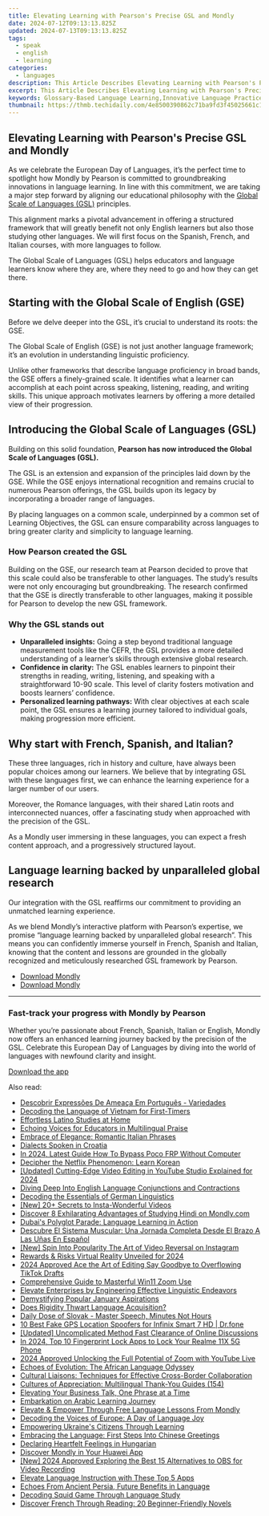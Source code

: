 ```yaml
---
title: Elevating Learning with Pearson's Precise GSL and Mondly
date: 2024-07-12T09:13:13.825Z
updated: 2024-07-13T09:13:13.825Z
tags:
  - speak
  - english
  - learning
categories:
  - languages
description: This Article Describes Elevating Learning with Pearson's Precise GSL and Mondly
excerpt: This Article Describes Elevating Learning with Pearson's Precise GSL and Mondly
keywords: Glossary-Based Language Learning,Innovative Language Practice Tools,Pearson's Educational Platforms,Mobile Language Learning Applications,Precision in Language Education,Enhanced Learning Experience with Technology,Interactive Language Glossaries
thumbnail: https://thmb.techidaily.com/4e8500390862c71ba9fd3f45025661c15b6c8c5d9fdf1c818444f469b9c52d07.PNG
---
```


## Elevating Learning with Pearson's Precise GSL and Mondly

 As we celebrate the European Day of Languages, it’s the perfect time to spotlight how Mondly by Pearson is committed to groundbreaking innovations in language learning. In line with this commitment, we are taking a major step forward by aligning our educational philosophy with the [Global Scale of Languages (GSL)](https://www.pearson.com/languages/why-pearson/the-global-scale-of-english/the-global-scale-of-languages.html) principles.

 This alignment marks a pivotal advancement in offering a structured framework that will greatly benefit not only English learners but also those studying other languages. We will first focus on the Spanish, French, and Italian courses, with more languages to follow.

 The Global Scale of Languages (GSL) helps educators and language learners know where they are, where they need to go and how they can get there.

## **Starting with the Global Scale of English (GSE)**

 Before we delve deeper into the GSL, it’s crucial to understand its roots: the GSE.

 The Global Scale of English (GSE) is not just another language framework; it’s an evolution in understanding linguistic proficiency.

 Unlike other frameworks that describe language proficiency in broad bands, the GSE offers a finely-grained scale. It identifies what a learner can accomplish at each point across speaking, listening, reading, and writing skills. This unique approach motivates learners by offering a more detailed view of their progression.

## **Introducing the Global Scale of Languages (GSL)**

Building on this solid foundation, **Pearson has now introduced the Global Scale of Languages (GSL).**

 The GSL is an extension and expansion of the principles laid down by the GSE. While the GSE enjoys international recognition and remains crucial to numerous Pearson offerings, the GSL builds upon its legacy by incorporating a broader range of languages.

 By placing languages on a common scale, underpinned by a common set of Learning Objectives, the GSL can ensure comparability across languages to bring greater clarity and simplicity to language learning.

### **How Pearson created the GSL**

 Building on the GSE, our research team at Pearson decided to prove that this scale could also be transferable to other languages. The study’s results were not only encouraging but groundbreaking. The research confirmed that the GSE is directly transferable to other languages, making it possible for Pearson to develop the new GSL framework.

### **Why the GSL stands out**

* **Unparalleled insights:**  Going a step beyond traditional language measurement tools like the CEFR, the GSL provides a more detailed understanding of a learner’s skills through extensive global research.
* **Confidence in clarity:**  The GSL enables learners to pinpoint their strengths in reading, writing, listening, and speaking with a straightforward 10-90 scale. This level of clarity fosters motivation and boosts learners’ confidence.
* **Personalized learning pathways:**  With clear objectives at each scale point, the GSL ensures a learning journey tailored to individual goals, making progression more efficient.

## **Why start with French, Spanish, and Italian?**

 These three languages, rich in history and culture, have always been popular choices among our learners. We believe that by integrating GSL with these languages first, we can enhance the learning experience for a larger number of our users.

 Moreover, the Romance languages, with their shared Latin roots and interconnected nuances, offer a fascinating study when approached with the precision of the GSL.

 As a Mondly user immersing in these languages, you can expect a fresh content approach, and a progressively structured layout.

## **Language learning backed by unparalleled global research**

 Our integration with the GSL reaffirms our commitment to providing an unmatched learning experience.

 As we blend Mondly’s interactive platform with Pearson’s expertise, we promise “language learning backed by unparalleled global research”. This means you can confidently immerse yourself in French, Spanish and Italian, knowing that the content and lessons are grounded in the globally recognized and meticulously researched GSL framework by Pearson.

* [Download Mondly](https://www.facebook.com/sharer/sharer.php?u=https%3A%2F%2Fwww.mondly.com%2Fblog%2Fgsl-by-pearson-mondly%2F&t=Introducing+the+Precision+of+the+Global+Scale+of+Languages+by+Pearson+to+Mondly "Share on Facebook")
* [Download Mondly](https://shop.mondly.com/affiliate.php?ACCOUNT=ATISTUDI&AFFILIATE=108875&PATH=https://www.mondly.com?AFFILIATE=108875)

---

### **Fast-track your progress with Mondly by Pearson**

 Whether you’re passionate about French, Spanish, Italian or English, Mondly now offers an enhanced learning journey backed by the precision of the GSL. Celebrate this European Day of Languages by diving into the world of languages with newfound clarity and insight.

[Download the app](https://adjt.mondly.com/5ixfg4k?campaign=blog-post-id-8950&fallback=https%3A%2F%2Fapp.mondly.com%3Futm%5Fmedium%3Dblog%5Fblog-post-id-8950%26utm%5Fsource%3Dblog-post-id-8950&redirect%5Fmacos=https%3A%2F%2Fapp.mondly.com%3Futm%5Fmedium%3Dblog%5Fblog-post-id-8950%26utm%5Fsource%3Dblog-post-id-8950&redirect%5Fandroid=https%3A%2F%2Fplay.google.com%2Fstore%2Fapps%2Fdetails%3Fid%3Dcom.atistudios.mondly.languages%3Futm%5Fmedium%3Dblog%5Fblog-post-id-8950%26utm%5Fsource%3Dblog-post-id-8950&redirect%5Fios=https%3A%2F%2Fapps.apple.com%2Fapp%2Fapple-store%2Fid987873536%3Fpt%3D78954800%26ct%3Dblog-post-id-8950%26mt%3D8 "Download the app")

<ins class="adsbygoogle"
     style="display:block"
     data-ad-format="autorelaxed"
     data-ad-client="ca-pub-7571918770474297"
     data-ad-slot="1223367746"></ins>



<ins class="adsbygoogle"
     style="display:block"
     data-ad-client="ca-pub-7571918770474297"
     data-ad-slot="8358498916"
     data-ad-format="auto"
     data-full-width-responsive="true"></ins>

<span class="atpl-alsoreadstyle">Also read:</span>
<div><ul>
<li><a href="https://mondly-stories.techidaily.com/descobrir-expressoes-de-ameaca-em-portugues-variedades/"><u>Descobrir Expressões De Ameaça Em Português - Variedades</u></a></li>
<li><a href="https://mondly-stories.techidaily.com/decoding-the-language-of-vietnam-for-first-timers/"><u>Decoding the Language of Vietnam for First-Timers</u></a></li>
<li><a href="https://mondly-stories.techidaily.com/effortless-latino-studies-at-home/"><u>Effortless Latino Studies at Home</u></a></li>
<li><a href="https://mondly-stories.techidaily.com/echoing-voices-for-educators-in-multilingual-praise/"><u>Echoing Voices for Educators in Multilingual Praise</u></a></li>
<li><a href="https://mondly-stories.techidaily.com/embrace-of-elegance-romantic-italian-phrases/"><u>Embrace of Elegance: Romantic Italian Phrases</u></a></li>
<li><a href="https://mondly-stories.techidaily.com/dialects-spoken-in-croatia/"><u>Dialects Spoken in Croatia</u></a></li>
<li><a href="https://bypass-frp.techidaily.com/in-2024-latest-guide-how-to-bypass-poco-frp-without-computer-by-drfone-android/"><u>In 2024, Latest Guide How To Bypass Poco FRP Without Computer</u></a></li>
<li><a href="https://mondly-stories.techidaily.com/decipher-the-netflix-phenomenon-learn-korean/"><u>Decipher the Netflix Phenomenon: Learn Korean</u></a></li>
<li><a href="https://facebook-video-share.techidaily.com/updated-cutting-edge-video-editing-in-youtube-studio-explained-for-2024/"><u>[Updated] Cutting-Edge Video Editing in YouTube Studio Explained for 2024</u></a></li>
<li><a href="https://mondly-stories.techidaily.com/diving-deep-into-english-language-conjunctions-and-contractions/"><u>Diving Deep Into English Language Conjunctions and Contractions</u></a></li>
<li><a href="https://mondly-stories.techidaily.com/decoding-the-essentials-of-german-linguistics/"><u>Decoding the Essentials of German Linguistics</u></a></li>
<li><a href="https://instagram-videos.techidaily.com/new-20plus-secrets-to-insta-wonderful-videos/"><u>[New] 20+ Secrets to Insta-Wonderful Videos</u></a></li>
<li><a href="https://mondly-stories.techidaily.com/discover-8-exhilarating-advantages-of-studying-hindi-on-mondlycom/"><u>Discover 8 Exhilarating Advantages of Studying Hindi on Mondly.com</u></a></li>
<li><a href="https://mondly-stories.techidaily.com/dubais-polyglot-parade-language-learning-in-action/"><u>Dubai's Polyglot Parade: Language Learning in Action</u></a></li>
<li><a href="https://mondly-stories.techidaily.com/descubre-el-sistema-muscular-una-jornada-completa-desde-el-brazo-a-las-unas-en-espanol/"><u>Descubre El Sistema Muscular: Una Jornada Completa Desde El Brazo A Las Uñas En Español</u></a></li>
<li><a href="https://instagram-clips.techidaily.com/new-spin-into-popularity-the-art-of-video-reversal-on-instagram/"><u>[New] Spin Into Popularity  The Art of Video Reversal on Instagram</u></a></li>
<li><a href="https://vp-tips.techidaily.com/rewards-and-risks-virtual-reality-unveiled-for-2024/"><u>Rewards & Risks  Virtual Reality Unveiled for 2024</u></a></li>
<li><a href="https://article-tips.techidaily.com/2024-approved-ace-the-art-of-editing-say-goodbye-to-overflowing-tiktok-drafts/"><u>2024 Approved  Ace the Art of Editing  Say Goodbye to Overflowing TikTok Drafts</u></a></li>
<li><a href="https://extra-tips.techidaily.com/comprehensive-guide-to-masterful-win11-zoom-use/"><u>Comprehensive Guide to Masterful Win11 Zoom Use</u></a></li>
<li><a href="https://mondly-stories.techidaily.com/elevate-enterprises-by-engineering-effective-linguistic-endeavors/"><u>Elevate Enterprises by Engineering Effective Linguistic Endeavors</u></a></li>
<li><a href="https://mondly-stories.techidaily.com/demystifying-popular-january-aspirations/"><u>Demystifying Popular January Aspirations</u></a></li>
<li><a href="https://mondly-stories.techidaily.com/does-rigidity-thwart-language-acquisition/"><u>Does Rigidity Thwart Language Acquisition?</u></a></li>
<li><a href="https://mondly-stories.techidaily.com/daily-dose-of-slovak-master-speech-minutes-not-hours/"><u>Daily Dose of Slovak - Master Speech, Minutes Not Hours</u></a></li>
<li><a href="https://location-fake.techidaily.com/10-best-fake-gps-location-spoofers-for-infinix-smart-7-hd-drfone-by-drfone-virtual-android/"><u>10 Best Fake GPS Location Spoofers for Infinix Smart 7 HD | Dr.fone</u></a></li>
<li><a href="https://facebook-video-share.techidaily.com/updated-uncomplicated-method-fast-clearance-of-online-discussions/"><u>[Updated] Uncomplicated Method  Fast Clearance of Online Discussions</u></a></li>
<li><a href="https://easy-unlock-android.techidaily.com/in-2024-top-10-fingerprint-lock-apps-to-lock-your-realme-11x-5g-phone-by-drfone-android/"><u>In 2024, Top 10 Fingerprint Lock Apps to Lock Your Realme 11X 5G Phone</u></a></li>
<li><a href="https://some-guidance.techidaily.com/2024-approved-unlocking-the-full-potential-of-zoom-with-youtube-live/"><u>2024 Approved  Unlocking the Full Potential of Zoom with YouTube Live</u></a></li>
<li><a href="https://mondly-stories.techidaily.com/echoes-of-evolution-the-african-language-odyssey/"><u>Echoes of Evolution: The African Language Odyssey</u></a></li>
<li><a href="https://mondly-stories.techidaily.com/cultural-liaisons-techniques-for-effective-cross-border-collaboration/"><u>Cultural Liaisons: Techniques for Effective Cross-Border Collaboration</u></a></li>
<li><a href="https://mondly-stories.techidaily.com/cultures-of-appreciation-multilingual-thank-you-guides-154/"><u>Cultures of Appreciation: Multilingual Thank-You Guides (154)</u></a></li>
<li><a href="https://mondly-stories.techidaily.com/elevating-your-business-talk-one-phrase-at-a-time/"><u>Elevating Your Business Talk, One Phrase at a Time</u></a></li>
<li><a href="https://mondly-stories.techidaily.com/embarkation-on-arabic-learning-journey/"><u>Embarkation on Arabic Learning Journey</u></a></li>
<li><a href="https://mondly-stories.techidaily.com/elevate-and-empower-through-free-language-lessons-from-mondly/"><u>Elevate & Empower Through Free Language Lessons From Mondly</u></a></li>
<li><a href="https://mondly-stories.techidaily.com/decoding-the-voices-of-europe-a-day-of-language-joy/"><u>Decoding the Voices of Europe: A Day of Language Joy</u></a></li>
<li><a href="https://mondly-stories.techidaily.com/empowering-ukraines-citizens-through-learning/"><u>Empowering Ukraine's Citizens Through Learning</u></a></li>
<li><a href="https://mondly-stories.techidaily.com/embracing-the-language-first-steps-into-chinese-greetings/"><u>Embracing the Language: First Steps Into Chinese Greetings</u></a></li>
<li><a href="https://mondly-stories.techidaily.com/declaring-heartfelt-feelings-in-hungarian/"><u>Declaring Heartfelt Feelings in Hungarian</u></a></li>
<li><a href="https://mondly-stories.techidaily.com/discover-mondly-in-your-huawei-app/"><u>Discover Mondly in Your Huawei App</u></a></li>
<li><a href="https://screen-recording.techidaily.com/new-2024-approved-exploring-the-best-15-alternatives-to-obs-for-video-recording/"><u>[New] 2024 Approved  Exploring the Best 15 Alternatives to OBS for Video Recording</u></a></li>
<li><a href="https://mondly-stories.techidaily.com/elevate-language-instruction-with-these-top-5-apps/"><u>Elevate Language Instruction with These Top 5 Apps</u></a></li>
<li><a href="https://mondly-stories.techidaily.com/echoes-from-ancient-persia-future-benefits-in-language/"><u>Echoes From Ancient Persia, Future Benefits in Language</u></a></li>
<li><a href="https://mondly-stories.techidaily.com/decoding-squid-game-through-language-study/"><u>Decoding Squid Game Through Language Study</u></a></li>
<li><a href="https://mondly-stories.techidaily.com/discover-french-through-reading-20-beginner-friendly-novels/"><u>Discover French Through Reading: 20 Beginner-Friendly Novels</u></a></li>
</ul></div>
